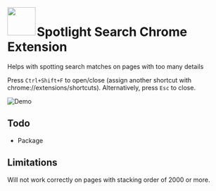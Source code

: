 <img align="left" height="64px" src="https://cdn.rawgit.com/luka-zitnik/spotlight-search-chrome-extension/ebe3d82bc059a4a41d5edbf0ff76e57551cc10f8/icons/icon.svg"/>

# Spotlight Search Chrome Extension

Helps with spotting search matches on pages with too many details

Press `Ctrl+Shift+F` to open/close (assign another shortcut with chrome://extensions/shortcuts). Alternatively, press `Esc` to close.

![Demo](https://cdn.rawgit.com/luka-zitnik/spotlight-search-chrome-extension/ebe3d82bc059a4a41d5edbf0ff76e57551cc10f8/demo.gif)

## Todo

- Package

## Limitations

Will not work correctly on pages with stacking order of 2000 or more.
